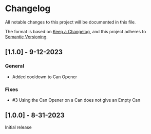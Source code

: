 # Changelog

All notable changes to this project will be documented in this file.

The format is based on [Keep a Changelog](https://keepachangelog.com/en/1.0.0/), and this project adheres to [Semantic Versioning](https://semver.org/spec/v2.0.0.html).

## [1.1.0] - 9-12-2023
### General
- Added cooldown to Can Opener

### Fixes
- #3 Using the Can Opener on a Can does not give an Empty Can

## [1.0.0] - 8-31-2023

Initial release